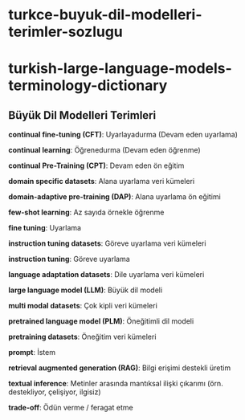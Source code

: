# turkce-buyuk-dil-modelleri-terimler-sozlugu
# turkish-large-language-models-terminology-dictionary


## Büyük Dil Modelleri Terimleri

**continual fine-tuning (CFT)**: Uyarlayadurma (Devam eden uyarlama)

**continual learning**: Öğrenedurma (Devam eden öğrenme)

**continual Pre-Training (CPT)**: Devam eden ön eğitim

**domain specific datasets**: Alana uyarlama veri kümeleri

**domain-adaptive pre-training (DAP)**: Alana uyarlama ön eğitimi 

**few-shot learning**: Az sayıda örnekle öğrenme

**fine tuning**: Uyarlama

**instruction tuning datasets**: Göreve  uyarlama veri kümeleri

**instruction tuning**: Göreve uyarlama

**language adaptation datasets**: Dile uyarlama veri kümeleri     

**large language model (LLM)**: Büyük dil modeli

**multi modal datasets**: Çok kipli veri kümeleri

**pretrained language model (PLM)**: Öneğitimli dil modeli

**pretraining datasets**: Öneğitim veri kümeleri

**prompt**: İstem

**retrieval augmented generation (RAG)**: Bilgi erişimi destekli üretim

**textual inference**: Metinler arasında mantıksal ilişki çıkarımı (örn. destekliyor, çelişiyor, ilgisiz)

**trade-off**: Ödün verme / feragat etme








